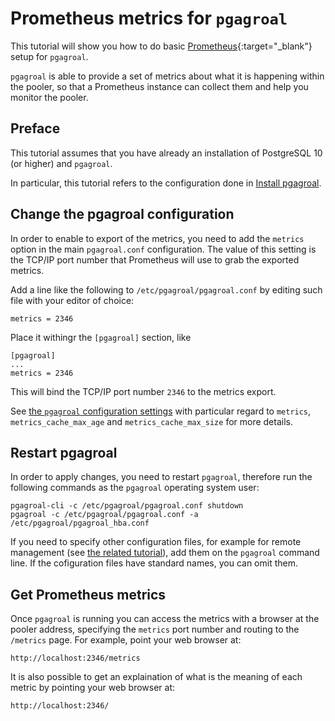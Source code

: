 # Prometheus metrics for `pgagroal`

This tutorial will show you how to do basic  [Prometheus](https://prometheus.io/){:target="_blank"} setup  for `pgagroal`.

`pgagroal` is able to provide a set of metrics about what it is happening within the pooler,
so that a Prometheus instance can collect them and help you monitor the pooler.

## Preface

This tutorial assumes that you have already an installation of PostgreSQL 10 (or higher) and `pgagroal`.

In particular, this tutorial refers to the configuration done in [Install pgagroal](https://github.com/pgagroal/pgagroal/blob/master/doc/tutorial/01_install.md).

## Change the pgagroal configuration

In order to enable to export of the metrics, you need to add the `metrics` option in the main `pgagroal.conf` configuration. The value of this setting is the TCP/IP port number that Prometheus will use to grab the exported metrics.

Add a line like the following to `/etc/pgagroal/pgagroal.conf` by editing such file with your editor of choice:

```
metrics = 2346
```

Place it withingr the `[pgagroal]` section, like

```
[pgagroal]
...
metrics = 2346
```

This will bind the TCP/IP port number `2346` to the metrics export.

See [the `pgagroal` configuration settings](https://github.com/agroal/pgagroal/blob/master/doc/CONFIGURATION.md#pgagroal) with particular regard to `metrics`, `metrics_cache_max_age` and `metrics_cache_max_size` for more details.

## Restart pgagroal

In order to apply changes, you need to restart `pgagroal`, therefore run the following commands
as the `pgagroal` operating system user:

```
pgagroal-cli -c /etc/pgagroal/pgagroal.conf shutdown
pgagroal -c /etc/pgagroal/pgagroal.conf -a /etc/pgagroal/pgagroal_hba.conf
```

If you need to specify other configuration files, for example for remote management (see [the related tutorial](https://github.com/pgagroal/pgagroal/blob/master/doc/tutorial/03_remote_management.md)), add them on the `pgagroal` command line.
If the cofiguration files have standard names, you can omit them.

## Get Prometheus metrics

Once `pgagroal` is running you can access the metrics with a browser at the pooler address, specifying the `metrics` port number and routing to the `/metrics` page. For example, point your web browser at:

```
http://localhost:2346/metrics
```

It is also possible to get an explaination of what is the meaning of each metric by pointing your web browser at:

```
http://localhost:2346/
```
